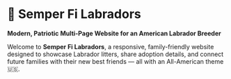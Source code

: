 # 🐶 Semper Fi Labradors  
**Modern, Patriotic Multi-Page Website for an American Labrador Breeder**

Welcome to **Semper Fi Labradors**, a responsive, family-friendly website designed to showcase Labrador litters, share adoption details, and connect future families with their new best friends — all with an All-American theme 🇺🇸.

